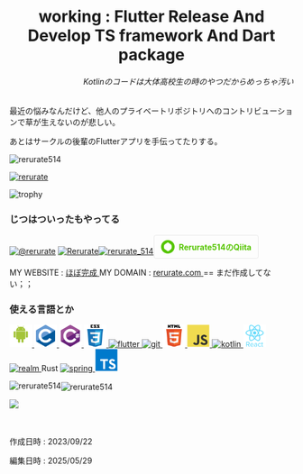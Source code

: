 <h1 align="center">working : Flutter Release And Develop TS framework And Dart package</h1>
<h6 align="right">Kotlinのコードは大体高校生の時のやつだからめっちゃ汚い</h6>
最近の悩みなんだけど、他人のプライベートリポジトリへのコントリビューションで草が生えないのが悲しい。

あとはサークルの後輩のFlutterアプリを手伝ってたりする。

<p align="left"> <img src="https://komarev.com/ghpvc/?username=rerurate514&label=Profile%20views&color=0e75b6&style=flat" alt="rerurate514" /> </p>

<p align="left"> <a href="https://twitter.com/rerurate" target="blank"><img src="https://img.shields.io/twitter/follow/rerurate?logo=twitter&style=for-the-badge" alt="rerurate" /></a> </p>

![trophy](https://github-profile-trophy.vercel.app/?username=Rerurate514&rank=-?)

<h3 align="left">じつはついったもやってる</h3>
<p align="left"><a href="https://twitter.com/rerurate" target="blank"><img align="center" src="https://raw.githubusercontent.com/rahuldkjain/github-profile-readme-generator/master/src/images/icons/Social/twitter.svg" alt="@rerurate" height="30" width="40" /></a>
<a href="https://steamcommunity.com/profiles/76561199067862301" target="blank"><img align="center" src="https://store.akamai.steamstatic.com/public/shared/images/header/logo_steam.svg?t=962016" alt="Rerurate" height="30" width="40" /></a><a href="https://discord.gg/rerurate_514" target="blank"><img align="center" src="https://raw.githubusercontent.com/rahuldkjain/github-profile-readme-generator/master/src/images/icons/Social/discord.svg" alt="rerurate_514" height="30" width="40" /></a><a href="https://qiita.com/Rerurate514" target="_blank" style="display: inline-flex; align-items: center; text-decoration: none; color: #55C500; font-weight: bold; padding: 8px 12px; border-radius: 4px; border: 1px solid #e8e8e8;">
  <svg width="24" height="24" viewBox="0 0 74 74" xmlns="http://www.w3.org/2000/svg" style="margin-right: 8px;">
    <path fill="#55C500" d="M37,0 C16.56,0 0,16.56 0,37 C0,57.44 16.56,74 37,74 C57.44,74 74,57.44 74,37 C74,16.56 57.44,0 37,0 Z M54.51,49.63 C50.86,55.63 37,62.05 37,62.05 L19.49,49.63 C14.43,46.16 14.43,27.84 19.49,24.37 C25.37,20.43 37,11.95 37,11.95 L54.51,24.37 C59.57,27.84 59.57,46.16 54.51,49.63 Z"/>
    <path fill="#FFFFFF" d="M37,23.32 C31.59,23.32 27.2,27.71 27.2,33.12 L27.2,39.35 C27.2,44.76 31.59,49.15 37,49.15 C42.41,49.15 46.8,44.76 46.8,39.35 L46.8,33.12 C46.8,27.71 42.41,23.32 37,23.32 Z M37,44.45 C34.18,44.45 31.9,42.17 31.9,39.35 L31.9,33.12 C31.9,30.3 34.18,28.02 37,28.02 C39.82,28.02 42.1,30.3 42.1,33.12 L42.1,39.35 C42.1,42.17 39.82,44.45 37,44.45 Z"/>
  </svg>
  Rerurate514のQiita
</a>
</p>

MY WEBSITE : <a href="https://rerurate514.github.io/portfolirate/"> ほぼ完成 </a>
MY DOMAIN : <a href="https://rerurate.com"> rerurate.com </a> == まだ作成してない；；

<h3 align="left">使える言語とか</h3>
<p align="left"> <a href="https://developer.android.com" target="_blank" rel="noreferrer"> <img src="https://raw.githubusercontent.com/devicons/devicon/master/icons/android/android-original-wordmark.svg" alt="android" width="40" height="40"/> </a> <a href="https://www.cprogramming.com/" target="_blank" rel="noreferrer"> <img src="https://raw.githubusercontent.com/devicons/devicon/master/icons/c/c-original.svg" alt="c" width="40" height="40"/> </a><a href="https://www.w3schools.com/cs/" target="_blank" rel="noreferrer"> <img src="https://raw.githubusercontent.com/devicons/devicon/master/icons/csharp/csharp-original.svg" alt="csharp" width="40" height="40"/> </a> <a href="https://www.w3schools.com/css/" target="_blank" rel="noreferrer"> <img src="https://raw.githubusercontent.com/devicons/devicon/master/icons/css3/css3-original-wordmark.svg" alt="css3" width="40" height="40"/> </a> <a href="https://flutter.dev" target="_blank" rel="noreferrer"> <img src="https://www.vectorlogo.zone/logos/flutterio/flutterio-icon.svg" alt="flutter" width="40" height="40"/> </a> <a href="https://git-scm.com/" target="_blank" rel="noreferrer"> <img src="https://www.vectorlogo.zone/logos/git-scm/git-scm-icon.svg" alt="git" width="40" height="40"/> </a> <a href="https://www.w3.org/html/" target="_blank" rel="noreferrer"> <img src="https://raw.githubusercontent.com/devicons/devicon/master/icons/html5/html5-original-wordmark.svg" alt="html5" width="40" height="40"/> </a> <a href="https://developer.mozilla.org/en-US/docs/Web/JavaScript" target="_blank" rel="noreferrer"> <img src="https://raw.githubusercontent.com/devicons/devicon/master/icons/javascript/javascript-original.svg" alt="javascript" width="40" height="40"/> </a> <a href="https://kotlinlang.org" target="_blank" rel="noreferrer"> <img src="https://www.vectorlogo.zone/logos/kotlinlang/kotlinlang-icon.svg" alt="kotlin" width="40" height="40"/> </a> <a href="https://reactjs.org/" target="_blank" rel="noreferrer"> <img src="https://raw.githubusercontent.com/devicons/devicon/master/icons/react/react-original-wordmark.svg" alt="react" width="40" height="40"/> </a> <a href="https://realm.io/" target="_blank" rel="noreferrer"> <img src="https://raw.githubusercontent.com/bestofjs/bestofjs-webui/8665e8c267a0215f3159df28b33c365198101df5/public/logos/realm.svg" alt="realm" width="40" height="40"/> </a> Rust <a href="https://spring.io/" target="_blank" rel="noreferrer"> <img src="https://www.vectorlogo.zone/logos/springio/springio-icon.svg" alt="spring" width="40" height="40"/> </a> <a href="https://www.typescriptlang.org/" target="_blank" rel="noreferrer"> <img src="https://raw.githubusercontent.com/devicons/devicon/master/icons/typescript/typescript-original.svg" alt="typescript" width="40" height="40"/> </a> </p>

<p align="left">
  <img align="left" src="https://github-readme-stats.vercel.app/api/top-langs?username=rerurate514&theme=onedark&show_icons=true&locale=en&layout=compact" alt="rerurate514"/> 
  <img align="center" src="https://github-readme-stats.vercel.app/api?username=rerurate514&theme=onedark&show_icons=true&locale=en" alt="rerurate514" />
</p>

![](https://raw.githubusercontent.com/Rerurate514/Rerurate514/output/github-contribution-grid-snake.svg)

<br>
<p>作成日時 : 2023/09/22</p>
<p>編集日時 : 2025/05/29</p>
